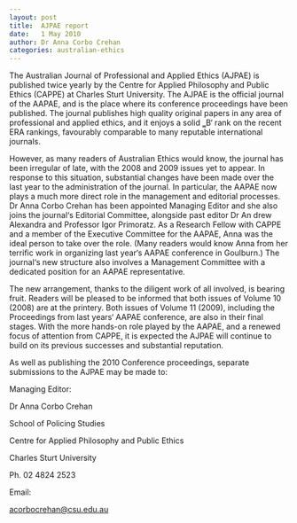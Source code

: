 ```yaml
---
layout: post
title:  AJPAE report
date:   1 May 2010
author: Dr Anna Corbo Crehan
categories: australian-ethics
---
```


The Australian Journal of Professional and Applied Ethics (AJPAE) is published twice yearly by the Centre for Applied Philosophy and Public Ethics (CAPPE) at Charles Sturt University. The AJPAE is the official journal of the AAPAE, and is the place where its conference proceedings have been published. The journal publishes high quality original papers in any area of professional and applied ethics, and it enjoys a solid ‗B‘ rank on the recent ERA rankings, favourably comparable to many reputable international journals.

However, as many readers of Australian Ethics would know, the journal has been irregular of late, with the 2008 and 2009 issues yet to appear. In response to this situation, substantial changes have been made over the last year to the administration of the journal. In particular, the AAPAE now plays a much more direct role in the management and editorial processes. Dr Anna Corbo Crehan has been appointed Managing Editor and she also joins the journal‘s Editorial Committee, alongside past editor Dr An drew Alexandra and Professor Igor Primoratz. As a Research Fellow with CAPPE and a member of the Executive Committee for the AAPAE, Anna was the ideal person to take over the role. (Many readers would know Anna from her terrific work in organizing last year‘s AAPAE conference in Goulburn.) The journal‘s new structure also involves a Management Committee with a dedicated position for an AAPAE representative.

The new arrangement, thanks to the diligent work of all involved, is bearing fruit. Readers will be pleased to be informed that both issues of Volume 10 (2008) are at the printery. Both issues of Volume 11 (2009), including the Proceedings from last years‘ AAPAE conference, are also in their final stages. With the more hands-on role played by the AAPAE, and a renewed focus of attention from CAPPE, it is expected the AJPAE will continue to build on its previous successes and substantial reputation.

As well as publishing the 2010 Conference proceedings, separate submissions to the AJPAE may be made to:

Managing Editor:

Dr Anna Corbo Crehan

School of Policing Studies

Centre for Applied Philosophy and Public Ethics

Charles Sturt University

Ph. 02 4824 2523

Email:

acorbocrehan@csu.edu.au
